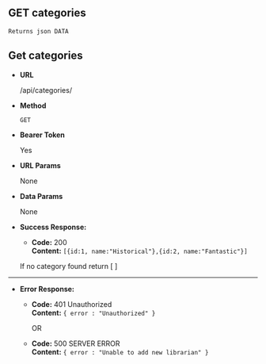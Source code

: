 **GET categories**
----
    Returns json DATA

## Get categories

* **URL**

  /api/categories/

* **Method**

  `GET`

* **Bearer Token**

  Yes

* **URL Params**

  None


* **Data Params**

  None


* **Success Response:**

    * **Code:** 200 <br/>
      **Content:**
      `[{id:1, name:"Historical"},{id:2, name:"Fantastic"}]`<br/>

  If no category found return [ ]
----

* **Error Response:**

    * **Code:** 401 Unauthorized <br />
      **Content:** `{ error : "Unauthorized" }`

      OR

    * **Code:** 500 SERVER ERROR <br />
      **Content:** `{ error : "Unable to add new librarian" }`

